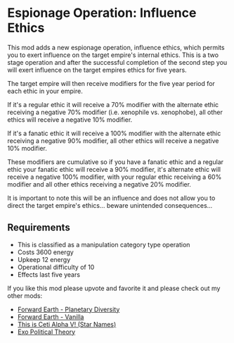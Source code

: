 # Espionage Operation: Influence Ethics

This mod adds a new espionage operation, influence ethics, which permits you to exert influence on the target empire's internal ethics.  This is a two stage operation and after the successful completion of the second step you will exert influence on the target empires ethics for five years.

The target empire will then receive modifiers for the five year period for each ethic in your empire.

If it's a regular ethic it will receive a 70% modifier with the alternate ethic receiving a negative 70% modifier (i.e. xenophile vs. xenophobe), all other ethics will receive a negative 10% modifier.

If it's a fanatic ethic it will receive a 100% modifier with the alternate ethic receiving a negative 90% modifier, all other ethics will receive a negative 10% modifier.

These modifiers are cumulative so if you have a fanatic ethic and a regular ethic your fanatic ethic will receive a 90% modifier, it's alternate ethic will receive a negative 100% modifier, with your regular ethic receiving a 60% modifier and all other ethics receiving a negative 20% modifier.

It is important to note this will be an influence and does not allow you to direct the target empire's ethics... beware unintended consequences...

## Requirements
- This is classified as a manipulation category type operation
- Costs 3600 energy
- Upkeep 12 energy
- Operational difficulty of 10
- Effects last five years

If you like this mod please upvote and favorite it and please check out my other mods:

- [Forward Earth - Planetary Diversity](https://steamcommunity.com/sharedfiles/filedetails/?id=2112221417)
- [Forward Earth - Vanilla](https://steamcommunity.com/sharedfiles/filedetails/?id=2073000388)
- [This is Ceti Alpha V! (Star Names)](https://steamcommunity.com/sharedfiles/filedetails/?id=1155894775)
- [Exo Political Theory](https://steamcommunity.com/sharedfiles/filedetails/?id=2141583417)